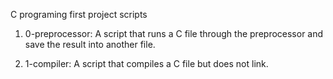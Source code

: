 C programing first project scripts

1. 0-preprocessor: A script that runs a C file through the preprocessor and save the result into another file.

2. 1-compiler: A script that compiles a C file but does not link.
